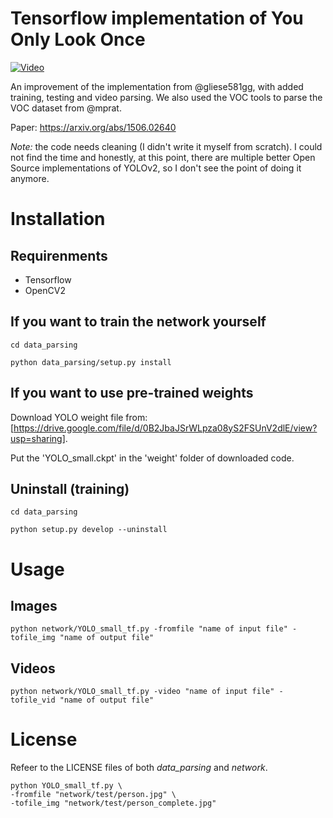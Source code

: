 # Tensorflow implementation of You Only Look Once

[![Video](https://i.imgur.com/szGut1Z.png)](https://www.youtube.com/watch?v=EJy0EI3hfSg)

An improvement of the implementation from @gliese581gg, with added training, testing and video parsing. We also used the VOC tools to parse the VOC dataset from @mprat.

Paper: https://arxiv.org/abs/1506.02640

*Note:* the code needs cleaning (I didn't write it myself from scratch). I could not find the time and honestly, at this point, there are multiple better Open Source implementations of YOLOv2, so I don't see the point of doing it anymore.

# Installation

## Requirenments
- Tensorflow
- OpenCV2

## If you want to train the network yourself
`cd data_parsing`

`python data_parsing/setup.py install`

## If you want to use pre-trained weights
Download YOLO weight file from: [https://drive.google.com/file/d/0B2JbaJSrWLpza08yS2FSUnV2dlE/view?usp=sharing].

Put the 'YOLO_small.ckpt' in the 'weight' folder of downloaded code.

## Uninstall (training)
`cd data_parsing`

`python setup.py develop --uninstall`

# Usage
## Images
`python network/YOLO_small_tf.py -fromfile "name of input file" -tofile_img "name of output file"`

## Videos
`python network/YOLO_small_tf.py -video "name of input file" -tofile_vid "name of output file"`

# License
Refeer to the LICENSE files of both *data_parsing* and *network*.


```
python YOLO_small_tf.py \
-fromfile "network/test/person.jpg" \
-tofile_img "network/test/person_complete.jpg"


```
